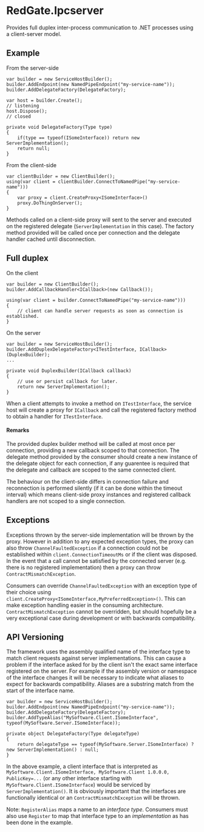 # RedGate.Ipcserver 

Provides full duplex inter-process communication to .NET processes using a client-server model.

## Example

From the server-side

    var builder = new ServiceHostBuilder();
    builder.AddEndpoint(new NamedPipeEndpoint("my-service-name"));
    builder.AddDelegateFactory(DelegateFactory);

    var host = builder.Create();
    // listening
    host.Dispose();
    // closed

    private void DelegateFactory(Type type)
    {
        if(type == typeof(ISomeInterface)) return new ServerImplementation();
        return null;
    }

From the client-side

    var clientBuilder = new ClientBuilder();
    using(var client = clientBuilder.ConnectToNamedPipe("my-service-name")))
    {
        var proxy = client.CreateProxy<ISomeInterface>()
        proxy.DoThingOnServer();
    }

Methods called on a client-side proxy will sent to the server and executed on the registered delegate (`ServerImplementation` in this case).
The factory method provided will be called once per connection and the delegate handler cached until disconnection.

## Full duplex

On the client

    var builder = new ClientBuilder();
    builder.AddCallbackHandler<ICallback>(new Callback());

    using(var client = builder.ConnectToNamedPipe("my-service-name")))
    {
        // client can handle server requests as soon as connection is established.
    }

On the server

    var builder = new ServiceHostBuilder();
    builder.AddDuplexDelegateFactory<ITestInterface, ICallback>(DuplexBuilder);
    ...
    
    private void DuplexBuilder(ICallback callback)
    {
        // use or persist callback for later.
        return new ServerImplementation();
    }

When a client attempts to invoke a method on `ITestInterface`, the service host will create a proxy for `ICallback` and call the registered factory method to obtain a handler for `ITestInterface`.

#### Remarks

The provided duplex builder method will be called at most once per connection, providing a new callback scoped to that connection. The delegate method provided by the consumer should create a new instance of the delegate object for each connection, if any guarentee is required that the delegate and callback are scoped to the same connected client.

The behaviour on the client-side differs in connection failure and reconnection is performed silently (if it can be done within the timeout interval) which means client-side proxy instances and registered callback handlers are not scoped to a single connection.

## Exceptions

Exceptions thrown by the server-side implementation will be thrown by the proxy. However in addition to any
expected exception types, the proxy can also throw `ChannelFaultedException` if a connection could not be established
within `client.ConnectionTimeoutMs` or if the client was disposed.
In the event that a call cannot be satisfied by the connected server (e.g. there is no registered implementation)
then a proxy can throw `ContractMismatchException`.

Consumers can override `ChannelFaultedException` with an exception type of their choice using
`client.CreateProxy<ISomeInterface,MyPreferredException>()`. This can make exception handling easier
in the consuming architecture. `ContractMismatchException` cannot be overridden, but should hopefully be
a very exceptional case during development or with backwards compatibility.

## API Versioning

The framework uses the assembly qualified name of the interface type to match client requests against server implementations.
This can cause a problem if the interface asked for by the client isn't the exact same interface registered on the server.
For example if the assembly version or namespace of the interface changes it will be necessary to indicate what aliases to
expect for backwards compatibility. Aliases are a substring match from the start of the interface name.

    var builder = new ServiceHostBuilder();
    builder.AddEndpoint(new NamedPipeEndpoint("my-service-name"));
    builder.AddDelegateFactory(DelegateFactory);
    builder.AddTypeAlias("MySoftware.Client.ISomeInterface", typeof(MySoftware.Server.ISomeInterface));

    private object DelegateFactory(Type delegateType)
    {
        return delegateType == typeof(MySoftware.Server.ISomeInterface) ? new ServerImplementation() : null;
    }

In the above example, a client interface that is interpreted as `MySoftware.Client.ISomeInterface, MySoftware.Client 1.0.0.0, PublicKey=...`
(or any other interface starting with `MySoftware.Client.ISomeInterface`) would be serviced by `ServerImplementation()`.
It is obviously important that the interfaces are functionally identical or an `ContractMismatchException` will be thrown.

Note: `RegisterAlias` maps a name to an *interface type*. Consumers must also use `Register` to map that interface type
to an *implementation* as has been done in the example.